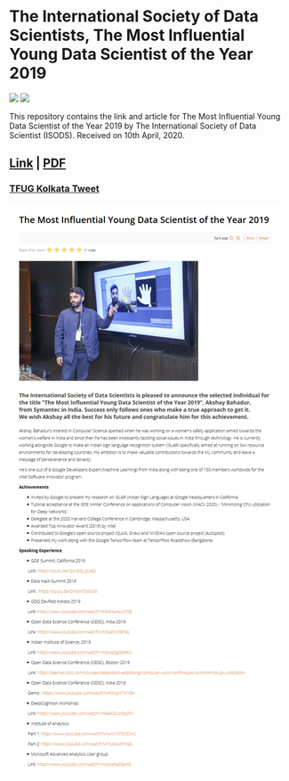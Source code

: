 #  The International Society of Data Scientists, The Most Influential Young Data Scientist of the Year 2019 
[![](https://img.shields.io/github/license/sourcerer-io/hall-of-fame.svg?colorB=ff0000)](https://github.com/akshaybahadur21/Emojinator/blob/master/LICENSE.md)  [![](https://img.shields.io/badge/Akshay-Bahadur-brightgreen.svg?colorB=ff0000)](https://akshaybahadur.com)

This repository contains the link and article for The Most Influential Young Data Scientist of the Year 2019 by The International Society of Data Scientist (ISODS). Received on 10th April, 2020. 

## [Link](https://www.isods.org/news-times/item/16-the-most-influential-young-data-scientist-of-the-year) | [PDF](https://github.com/akshaybahadur21/ISODS-Young-Data-Scientist-Award-2020/blob/master/isods-award.pdf)

### [TFUG Kolkata Tweet](https://twitter.com/TFUGKol/status/1252850678877130755)
<img src="https://github.com/akshaybahadur21/ISODS-Young-Data-Scientist-Award-2020/blob/master/isods-award.jpg">
